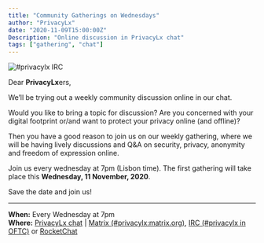 ```yaml
---
title: "Community Gatherings on Wednesdays"
author: "PrivacyLx"
date: "2020-11-09T15:00:00Z"
Description: "Online discussion in PrivacyLx chat"
tags: ["gathering", "chat"]
---
```


![#privacylx IRC](/img/privacylx-irc.png)

Dear **PrivacyLx**ers,

We’ll be trying out a weekly community discussion online in our chat.

Would you like to bring a topic for discussion? Are you concerned with your
digital footprint or/and want to protect your privacy online (and offline)?

Then you have a good reason to join us on our weekly gathering, where we will be
having lively discussions and Q&A on security, privacy, anonymity and freedom of
expression online.

Join us every wednesday at 7pm (Lisbon time). The first gathering will take place this **Wednesday, 11 November, 2020**.

Save the date and join us!

---

**When:** Every Wednesday at 7pm\
**Where:** [PrivacyLx chat](https://privacylx.org/community/) |
         [Matrix (#privacylx:matrix.org)](https://riot.im/app/#/room/#privacylx:matrix.org),
         [IRC (#privacylx in OFTC)](https://webchat.oftc.net/?channels=privacylx) or
         [RocketChat](https://chat.direitosdigitais.pt/channel/privacylx)
